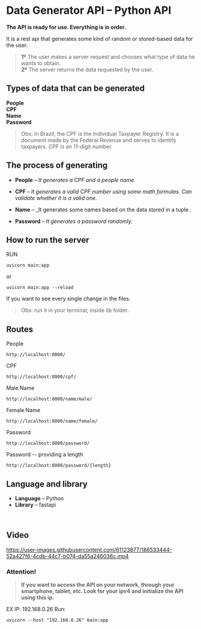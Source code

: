 # **Data Generator API – Python API**

**The API is ready for use. Everything is in order.**

It is a rest api that generates some kind of random or stored-based data for the user.

> **1º** The user makes a server request and chooses what type of data he wants to obtain. <br>
> **2º** The server returns the data requested by the user.
## Types of data that can be generated

**People** <br>
**CPF** <br>
**Name** <br>
**Password**

> Obs: In Brazil, the CPF is the Individual Taxpayer Registry. It is a document made by the Federal Revenue and serves to identify taxpayers. CPF is an 11-digit number.

## The process of generating

-   **People** – _It generates a CPF and a people name._

-   **CPF** – _It generates a valid CPF number using some math formulas. Can validate whether it is a valid one._

-   **Name** – _It generates some names based on the data stored in a tuple _._

-   **Password** – _It generates a password randomly._

 
## How to run the server
RUN
```
uvicorn main:app
```

or 

```
uvicorn main:app --reload
```

If you want to see every single change in the files.

> Obs: run it in your terminal; inside lib folder.

## Routes

People
```
http://localhost:8000/
```

CPF
```
http://localhost:8000/cpf/
```

Male Name
```
http://localhost:8000/name/male/
```

Female Name
```
http://localhost:8000/name/female/
```

Password
```
http://localhost:8000/password/
```

Password -- providing a length
```
http://localhost:8000/password/{length}
```

## Language and library

-   **Language** – Python
-   **Library** – fastapi

<br>

## Video
https://user-images.githubusercontent.com/61123877/186533444-52a427f6-4cdb-44c7-b074-da55a246036c.mp4

### Attention!

> **If you want to access the API on your network, through your smartphone, tablet, etc. Look for your ipv4 and initialize the API using this ip.**

EX IP: 192.168.0.26
Run:
```
uvicorn --host "192.168.0.26" main:app
```

